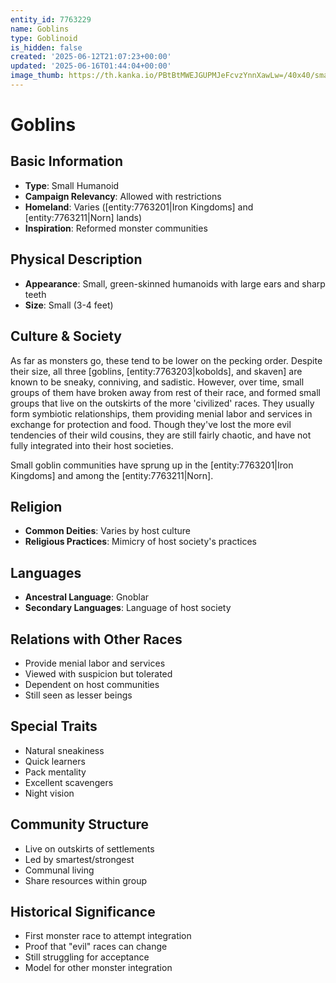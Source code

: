 ```yaml
---
entity_id: 7763229
name: Goblins
type: Goblinoid
is_hidden: false
created: '2025-06-12T21:07:23+00:00'
updated: '2025-06-16T01:44:04+00:00'
image_thumb: https://th.kanka.io/PBtBtMWEJGUPMJeFcvzYnnXawLw=/40x40/smart/src/campaigns/322885/9f0da5c9-7e5c-43a2-bfb3-dbae385d05e1.png
---
```


# Goblins

## Basic Information

- **Type**: Small Humanoid
- **Campaign Relevancy**: Allowed with restrictions
- **Homeland**: Varies ([entity:7763201|Iron Kingdoms] and [entity:7763211|Norn] lands)
- **Inspiration**: Reformed monster communities

## Physical Description

- **Appearance**: Small, green-skinned humanoids with large ears and sharp teeth
- **Size**: Small (3-4 feet)

## Culture & Society

As far as monsters go, these tend to be lower on the pecking order. Despite their size, all three [goblins, [entity:7763203|kobolds], and skaven] are known to be sneaky, conniving, and sadistic. However, over time, small groups of them have broken away from rest of their race, and formed small groups that live on the outskirts of the more 'civilized' races. They usually form symbiotic relationships, them providing menial labor and services in exchange for protection and food. Though they've lost the more evil tendencies of their wild cousins, they are still fairly chaotic, and have not fully integrated into their host societies.

Small goblin communities have sprung up in the [entity:7763201|Iron Kingdoms] and among the [entity:7763211|Norn].

## Religion

- **Common Deities**: Varies by host culture
- **Religious Practices**: Mimicry of host society's practices

## Languages

- **Ancestral Language**: Gnoblar
- **Secondary Languages**: Language of host society

## Relations with Other Races

- Provide menial labor and services
- Viewed with suspicion but tolerated
- Dependent on host communities
- Still seen as lesser beings

## Special Traits

- Natural sneakiness
- Quick learners
- Pack mentality
- Excellent scavengers
- Night vision

## Community Structure

- Live on outskirts of settlements
- Led by smartest/strongest
- Communal living
- Share resources within group

## Historical Significance

- First monster race to attempt integration
- Proof that "evil" races can change
- Still struggling for acceptance
- Model for other monster integration